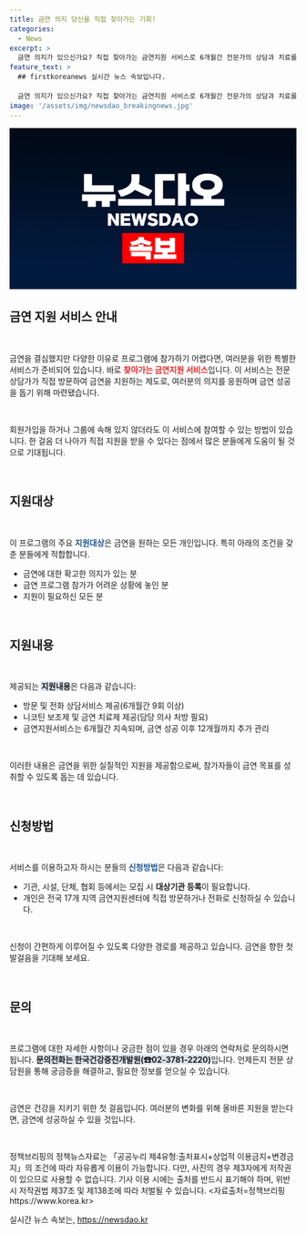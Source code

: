 ```yaml
---
title: 금연 의지 당신을 직접 찾아가는 기회!
categories:
  - News
excerpt: >
  금연 의지가 있으신가요? 직접 찾아가는 금연지원 서비스로 6개월간 전문가의 상담과 치료를 제공합니다! 지금 신청하고 건강한 삶을 시작하세요!
feature_text: >
  ## firstkoreanews 실시간 뉴스 속보입니다.

  금연 의지가 있으신가요? 직접 찾아가는 금연지원 서비스로 6개월간 전문가의 상담과 치료를 제공합니다! 지금 신청하고 건강한 삶을 시작하세요!
image: '/assets/img/newsdao_breakingnews.jpg'
---
```


<p><img src="/assets/img/newsdao_breakingnews.jpg" alt="firstkoreanews 속보" /></p>

<h2 data-ke-size="size26">금연 지원 서비스 안내</h2>

<p data-ke-size="size16">&nbsp;</p>

<p>금연을 결심했지만 다양한 이유로 프로그램에 참가하기 어렵다면, 여러분을 위한 특별한 서비스가 준비되어 있습니다. 바로 <b><span style="color: #ee2323;">찾아가는 금연지원 서비스</span></b>입니다. 이 서비스는 전문 상담가가 직접 방문하여 금연을 지원하는 제도로, 여러분의 의지를 응원하며 금연 성공을 돕기 위해 마련됐습니다. </p>

<p data-ke-size="size16">&nbsp;</p>

<p>회원가입을 하거나 그룹에 속해 있지 않더라도 이 서비스에 참여할 수 있는 방법이 있습니다. 한 걸음 더 나아가 직접 지원을 받을 수 있다는 점에서 많은 분들에게 도움이 될 것으로 기대됩니다. </p>

<p data-ke-size="size16">&nbsp;</p>

<h2 data-ke-size="size26">지원대상</h2>

<p data-ke-size="size16">&nbsp;</p>

<p>이 프로그램의 주요 <b><span style="color: #1a5490;">지원대상</span></b>은 금연을 원하는 모든 개인입니다. 특히 아래의 조건을 갖춘 분들에게 적합합니다.</p>

<ul>
    <li>금연에 대한 확고한 의지가 있는 분</li>
    <li>금연 프로그램 참가가 어려운 상황에 놓인 분</li>
    <li>지원이 필요하신 모든 분</li>
</ul>

<p data-ke-size="size16">&nbsp;</p>

<h2 data-ke-size="size26">지원내용</h2>

<p data-ke-size="size16">&nbsp;</p>

<p>제공되는 <b><span style="background-color: #21538527;">지원내용</span></b>은 다음과 같습니다:</p>

<ul>
    <li>방문 및 전화 상담서비스 제공(6개월간 9회 이상)</li>
    <li>니코틴 보조제 및 금연 치료제 제공(담당 의사 처방 필요)</li>
    <li>금연지원서비스는 6개월간 지속되며, 금연 성공 이후 12개월까지 추가 관리</li>
</ul>

<p data-ke-size="size16">&nbsp;</p>

<p>이러한 내용은 금연을 위한 실질적인 지원을 제공함으로써, 참가자들이 금연 목표를 성취할 수 있도록 돕는 데 있습니다. </p>

<p data-ke-size="size16">&nbsp;</p>

<h2 data-ke-size="size26">신청방법</h2>

<p data-ke-size="size16">&nbsp;</p>

<p>서비스를 이용하고자 하시는 분들의 <b><span style="color: #1a5490;">신청방법</span></b>은 다음과 같습니다:</p>

<ul>
    <li>기관, 시설, 단체, 협회 등에서는 모집 시 <b>대상기관 등록</b>이 필요합니다.</li>
    <li>개인은 전국 17개 지역 금연지원센터에 직접 방문하거나 전화로 신청하실 수 있습니다.</li>
</ul>

<p data-ke-size="size16">&nbsp;</p>

<p>신청이 간편하게 이루어질 수 있도록 다양한 경로를 제공하고 있습니다. 금연을 향한 첫 발걸음을 기대해 보세요.</p>

<p data-ke-size="size16">&nbsp;</p>

<h2 data-ke-size="size26">문의</h2>

<p data-ke-size="size16">&nbsp;</p>

<p>프로그램에 대한 자세한 사항이나 궁금한 점이 있을 경우 아래의 연락처로 문의하시면 됩니다. <b><span style="background-color: #21538527;">문의전화는 한국건강증진개발원(☎02-3781-2220)</span></b>입니다. 언제든지 전문 상담원을 통해 궁금증을 해결하고, 필요한 정보를 얻으실 수 있습니다.</p>

<p data-ke-size="size16">&nbsp;</p>

<p>금연은 건강을 지키기 위한 첫 걸음입니다. 여러분의 변화를 위해 올바른 지원을 받는다면, 금연에 성공하실 수 있을 것입니다. </p>

<p data-ke-size="size16">&nbsp;</p>

<p>정책브리핑의 정책뉴스자료는 「공공누리 제4유형:출처표시+상업적 이용금지+변경금지」의 조건에 따라 자유롭게 이용이 가능합니다. 다만, 사진의 경우 제3자에게 저작권이 있으므로 사용할 수 없습니다. 기사 이용 시에는 출처를 반드시 표기해야 하며, 위반 시 저작권법 제37조 및 제138조에 따라 처벌될 수 있습니다. &lt;자료출처=정책브리핑 https://www.korea.kr></p>
실시간 뉴스 속보는, <a href="https://newsdao.kr" rel="dofollow">https://newsdao.kr</a>


